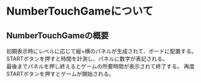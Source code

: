 # NumberTouchGameについて

## NumberTouchGameの概要
初期表示時にレベルに応じて縦×横のパネルが生成されて、ボードに配置する。  
STARTボタンを押すと時間を計測し、パネルに数字が表記される。  
最後までパネルを押し終えるとゲームの所要時間が表示されて終了する。
再度STARTボタンを押すとゲームが開始される。
